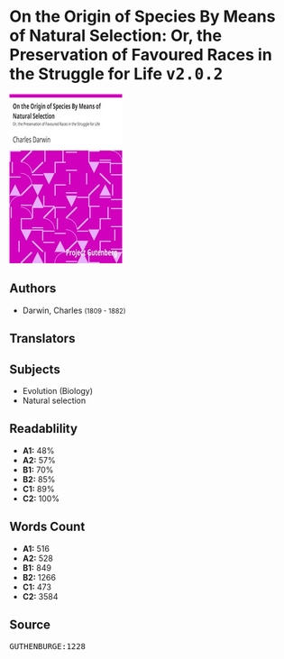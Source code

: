 # On the Origin of Species By Means of Natural Selection: Or, the Preservation of Favoured Races in the Struggle for Life <kbd>v2.0.2</kbd>

![](./cover.medium.jpg "")

## Authors


 - Darwin, Charles <small>(1809 - 1882)</small>

## Translators



## Subjects


 - Evolution (Biology)
 - Natural selection

## Readablility


 - **A1:** 48%
 - **A2:** 57%
 - **B1:** 70%
 - **B2:** 85%
 - **C1:** 89%
 - **C2:** 100%

## Words Count


 - **A1:** 516
 - **A2:** 528
 - **B1:** 849
 - **B2:** 1266
 - **C1:** 473
 - **C2:** 3584

## Source


<kbd>GUTHENBURGE:1228</kbd>
